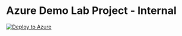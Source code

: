 # Azure Demo Lab Project - Internal

[![Deploy to Azure](https://aka.ms/deploytoazurebutton)](https://portal.azure.com/#create/Microsoft.Template/uri/https%3A%2F%2Fraw.githubusercontent.com%2Fdifrancis%2Fazlab%2Fmain%2Flabtemplate.json)